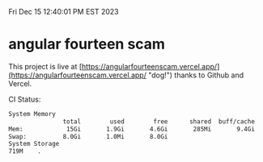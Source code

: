 Fri Dec 15 12:40:01 PM EST 2023

# angular fourteen scam


This project is live at [https://angularfourteenscam.vercel.app/](https://angularfourteenscam.vercel.app/ "dog!") thanks to Github and Vercel.

CI Status: 

```bash
System Memory
               total        used        free      shared  buff/cache   available
Mem:            15Gi       1.9Gi       4.6Gi       285Mi       9.4Gi        13Gi
Swap:          8.0Gi       1.0Mi       8.0Gi
System Storage
719M	.
```
```bash

